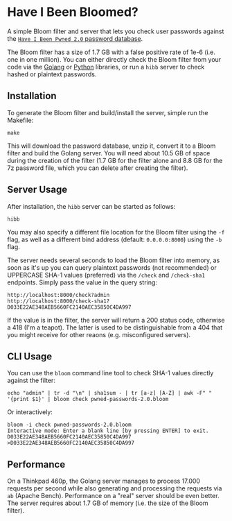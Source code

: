 # Have I Been Bloomed?

A simple Bloom filter and server that lets you check user passwords against
the [`Have I Been Pwned 2.0` password database](https://haveibeenpwned.com/Passwords).

The Bloom filter has a size of 1.7 GB with a false positive rate of 1e-6 (i.e. one in one million).
You can either directly check the Bloom filter from your code via the
[Golang](https://github.com/adewes/bloom) or [Python](https://github.com/adewes/flor)
libraries, or run a `hibb` server to check hashed or plaintext passwords.

## Installation

To generate the Bloom filter and build/install the server, simple run the Makefile:

    make

This will download the password database, unzip it, convert it to a Bloom filter
and build the Golang server. You will need about 10.5 GB of space during the
creation of the filter (1.7 GB for the filter alone and 8.8 GB for the 7z
password file, which you can delete after creating the filter).

## Server Usage

After installation, the `hibb` server can be started as follows:

    hibb

You may also specify a different file location for the Bloom filter using the
`-f` flag, as well as a different bind address (default: `0.0.0.0:8000`)
using the `-b` flag.

The server needs several seconds to load the Bloom filter into memory, as soon
as it's up you can query plaintext passwords (not recommended) or UPPERCASE
SHA-1 values (preferred) via the `/check` and `/check-sha1` endpoints.
Simply pass the value in the query string:

    http://localhost:8000/check?admin
    http://localhost:8000/check-sha1?D033E22AE348AEB5660FC2140AEC35850C4DA997

If the value is in the filter, the server will return a 200 status code,
otherwise a 418 (I'm a teapot). The latter is used to be distinguishable from
a 404 that you might receive for other reaons (e.g. misconfigured servers).

## CLI Usage

You can use the `bloom` command line tool to check SHA-1 values directly
against the filter:

    echo "admin" | tr -d "\n" | sha1sum - | tr [a-z] [A-Z] | awk -F" " '{print $1}' | bloom check pwned-passwords-2.0.bloom

Or interactively:

    bloom -i check pwned-passwords-2.0.bloom
    Interactive mode: Enter a blank line [by pressing ENTER] to exit.
    D033E22AE348AEB5660FC2140AEC35850C4DA997
    >D033E22AE348AEB5660FC2140AEC35850C4DA997

## Performance

On a Thinkpad 460p, the Golang server manages to process 17.000 requests per
second while also generating and processing the requests via `ab` (Apache Bench).
Performance on a "real" server should be even better. The server requires about
1.7 GB of memory (i.e. the size of the Bloom filter).